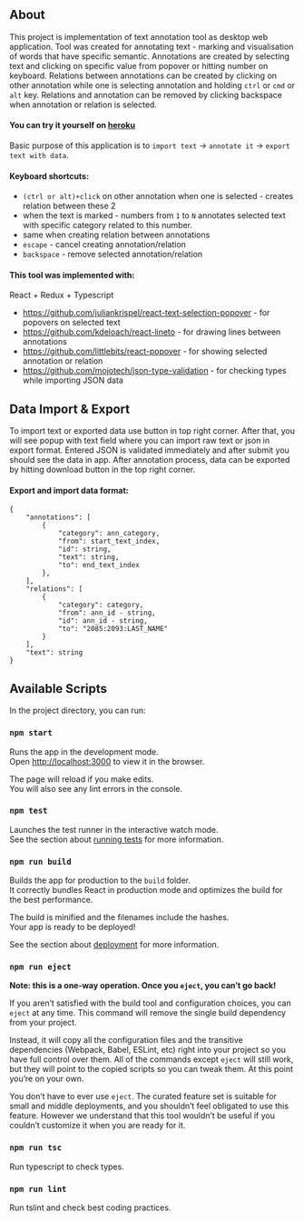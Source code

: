 ## About

This project is implementation of text annotation tool as desktop web application.
Tool was created for annotating text - marking and visualisation of words that have specific semantic.
Annotations are created by selecting text and clicking on specific value from popover or hitting number on keyboard. 
Relations between annotations can be created by clicking on other annotation while one is selecting annotation and holding `ctrl` or `cmd` or `alt` key.
Relations and annotation can be removed by clicking backspace when annotation or relation is selected. 

#### You can try it yourself on [heroku](https://text-a8n-tool.herokuapp.com) 

Basic purpose of this application is to `import text` -> `annotate it` -> `export text with data`.

#### Keyboard shortcuts:

- `(ctrl or alt)+click` on other annotation when one is selected - creates relation between these 2
- when the text is marked - numbers from `1` to `N` annotates selected text with specific category related to this number.
- same when creating relation between annotations
- `escape` - cancel creating annotation/relation
- `backspace` - remove selected annotation/relation

#### This tool was implemented with:

React + Redux + Typescript 

- https://github.com/juliankrispel/react-text-selection-popover - for popovers on selected text
- https://github.com/kdeloach/react-lineto - for drawing lines between annotations
- https://github.com/littlebits/react-popover - for showing selected annotation or relation
- https://github.com/mojotech/json-type-validation - for checking types while importing JSON data

## Data Import & Export
To import text or exported data use button in top right corner. After that, you will see popup with text field where you 
can import raw text or json in export format. Entered JSON is validated immediately and after submit you should see 
the data in app. After annotation process, data can be exported by hitting download button in the top right corner.

 
#### Export and import data format:
```
{
    "annotations": [
        {
            "category": ann_category,
            "from": start_text_index,
            "id": string,
            "text": string,
            "to": end_text_index
        },
    ],
    "relations": [
        {
            "category": category,
            "from": ann_id - string,
            "id": ann_id - string,
            "to": "2085:2093:LAST_NAME"
        }
    ],
    "text": string
}
```

## Available Scripts

In the project directory, you can run:

### `npm start`

Runs the app in the development mode.<br>
Open [http://localhost:3000](http://localhost:3000) to view it in the browser.

The page will reload if you make edits.<br>
You will also see any lint errors in the console.

### `npm test`

Launches the test runner in the interactive watch mode.<br>
See the section about [running tests](https://facebook.github.io/create-react-app/docs/running-tests) for more information.

### `npm run build`

Builds the app for production to the `build` folder.<br>
It correctly bundles React in production mode and optimizes the build for the best performance.

The build is minified and the filenames include the hashes.<br>
Your app is ready to be deployed!

See the section about [deployment](https://facebook.github.io/create-react-app/docs/deployment) for more information.

### `npm run eject`

**Note: this is a one-way operation. Once you `eject`, you can’t go back!**

If you aren’t satisfied with the build tool and configuration choices, you can `eject` at any time. This command will remove the single build dependency from your project.

Instead, it will copy all the configuration files and the transitive dependencies (Webpack, Babel, ESLint, etc) right into your project so you have full control over them. All of the commands except `eject` will still work, but they will point to the copied scripts so you can tweak them. At this point you’re on your own.

You don’t have to ever use `eject`. The curated feature set is suitable for small and middle deployments, and you shouldn’t feel obligated to use this feature. However we understand that this tool wouldn’t be useful if you couldn’t customize it when you are ready for it.

### `npm run tsc`

Run typescript to check types.

### `npm run lint`

Run tslint and check best coding practices.
